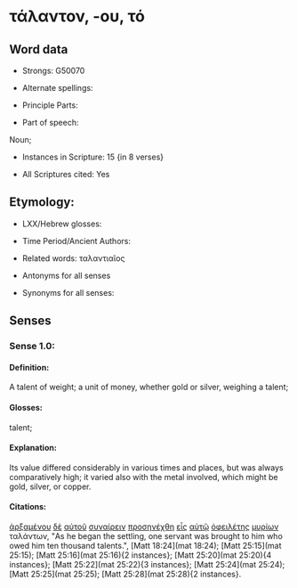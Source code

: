# τάλαντον, -ου, τό 

<!-- Status: S2=NeedsFinalCheck -->
<!-- Lexica used for edits: BDAG, FFM, LN, A-S -->

## Word data

* Strongs: G50070

* Alternate spellings:

* Principle Parts: 

* Part of speech: 

Noun;

* Instances in Scripture: 15 {in 8 verses}

* All Scriptures cited: Yes

## Etymology: 

* LXX/Hebrew glosses: 

* Time Period/Ancient Authors: 

* Related words: ταλαντιαῖος

* Antonyms for all senses

* Synonyms for all senses: 

## Senses 

### Sense 1.0:

#### Definition: 

A talent of weight; a unit of money, whether gold or silver, weighing a talent;

#### Glosses:

talent;

#### Explanation:

Its value differed considerably in various times and places, but was always comparatively high; it varied also with the metal involved, which might be gold, silver, or copper.
 
#### Citations:

[ἀρξαμένου](../G99999/01.md) [δὲ](../G11610/01.md) [αὐτοῦ](../G08460/01.md) [συναίρειν](../G48680/01.md) [προσηνέχθη](../G43740/01.md) [εἷς](../G15200/01.md) [αὐτῷ](../G08460/01.md) [ὀφειλέτης](../G37810/01.md) [μυρίων](../G34630/01.md) ταλάντων, 
"As he began the settling, one servant was brought to him who owed him ten thousand talents.", 
[Matt 18:24](mat 18:24);  [Matt 25:15](mat 25:15);  [Matt 25:16](mat 25:16){2 instances};  [Matt 25:20](mat 25:20){4 instances};  [Matt 25:22](mat 25:22){3 instances};  [Matt 25:24](mat 25:24);  [Matt 25:25](mat 25:25);  [Matt 25:28](mat 25:28){2 instances}. 

